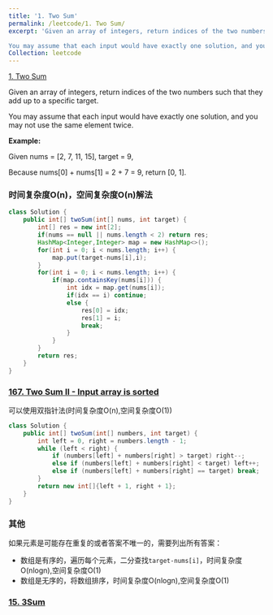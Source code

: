 ```yaml
---
title: '1. Two Sum'
permalink: /leetcode/1. Two Sum/
excerpt: 'Given an array of integers, return indices of the two numbers such that they add up to a specific target.

You may assume that each input would have exactly one solution, and you may not use the same element twice.'
Collection: leetcode
---
```


[1. Two Sum](https://leetcode.com/problems/two-sum/)

Given an array of integers, return indices of the two numbers such that they add up to a specific target.

You may assume that each input would have exactly one solution, and you may not use the same element twice.

**Example:**

Given nums = [2, 7, 11, 15], target = 9,

Because nums[0] + nums[1] = 2 + 7 = 9,
return [0, 1].

### 时间复杂度O(n)，空间复杂度O(n)解法
```java
class Solution {
    public int[] twoSum(int[] nums, int target) {
        int[] res = new int[2];
        if(nums == null || nums.length < 2) return res;
        HashMap<Integer,Integer> map = new HashMap<>();
        for(int i = 0; i < nums.length; i++) {
            map.put(target-nums[i],i);
        }
        for(int i = 0; i < nums.length; i++) {
            if(map.containsKey(nums[i])) {
                int idx = map.get(nums[i]);
                if(idx == i) continue;
                else {
                    res[0] = idx;
                    res[1] = i;
                    break;
                }
            }
        }
        return res;
    }
}
```

### [167. Two Sum II - Input array is sorted](https://leetcode.com/problems/two-sum-ii-input-array-is-sorted/)
可以使用双指针法(时间复杂度O(n),空间复杂度O(1))
```java
class Solution {
    public int[] twoSum(int[] numbers, int target) {
        int left = 0, right = numbers.length - 1;
        while (left < right) {
            if (numbers[left] + numbers[right] > target) right--;
            else if (numbers[left] + numbers[right] < target) left++;
            else if (numbers[left] + numbers[right] == target) break;
        }
        return new int[]{left + 1, right + 1};
    }
}
```

### 其他
如果元素是可能存在重复的或者答案不唯一的，需要列出所有答案：
- 数组是有序的，遍历每个元素，二分查找`target-nums[i]`，时间复杂度O(nlogn),空间复杂度O(1)
- 数组是无序的，将数组排序，时间复杂度O(nlogn),空间复杂度O(1)

### [15. 3Sum](https://github.com/icankeep/icankeep.github.io/blob/master/_leetcode/15.%203Sum.md)
